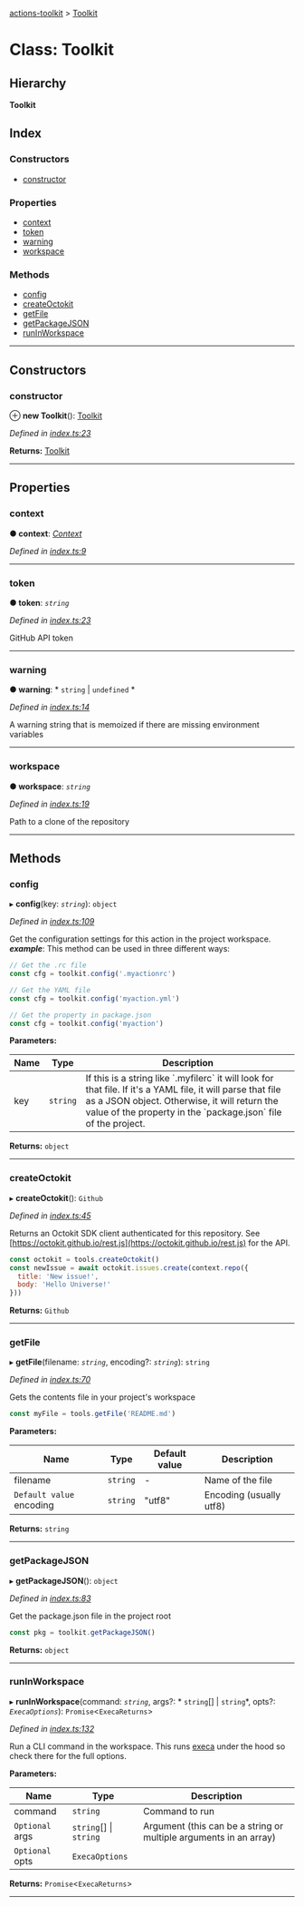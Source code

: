 [actions-toolkit](../README.md) > [Toolkit](../classes/toolkit.md)

# Class: Toolkit

## Hierarchy

**Toolkit**

## Index

### Constructors

* [constructor](toolkit.md#constructor)

### Properties

* [context](toolkit.md#context)
* [token](toolkit.md#token)
* [warning](toolkit.md#warning)
* [workspace](toolkit.md#workspace)

### Methods

* [config](toolkit.md#config)
* [createOctokit](toolkit.md#createoctokit)
* [getFile](toolkit.md#getfile)
* [getPackageJSON](toolkit.md#getpackagejson)
* [runInWorkspace](toolkit.md#runinworkspace)

---

## Constructors

<a id="constructor"></a>

###  constructor

⊕ **new Toolkit**(): [Toolkit](toolkit.md)

*Defined in [index.ts:23](https://github.com/JasonEtco/actions-toolkit/blob/25e3be0/src/index.ts#L23)*

**Returns:** [Toolkit](toolkit.md)

___

## Properties

<a id="context"></a>

###  context

**● context**: *[Context](context.md)*

*Defined in [index.ts:9](https://github.com/JasonEtco/actions-toolkit/blob/25e3be0/src/index.ts#L9)*

___
<a id="token"></a>

###  token

**● token**: *`string`*

*Defined in [index.ts:23](https://github.com/JasonEtco/actions-toolkit/blob/25e3be0/src/index.ts#L23)*

GitHub API token

___
<a id="warning"></a>

###  warning

**● warning**: * `string` &#124; `undefined`
*

*Defined in [index.ts:14](https://github.com/JasonEtco/actions-toolkit/blob/25e3be0/src/index.ts#L14)*

A warning string that is memoized if there are missing environment variables

___
<a id="workspace"></a>

###  workspace

**● workspace**: *`string`*

*Defined in [index.ts:19](https://github.com/JasonEtco/actions-toolkit/blob/25e3be0/src/index.ts#L19)*

Path to a clone of the repository

___

## Methods

<a id="config"></a>

###  config

▸ **config**(key: *`string`*): `object`

*Defined in [index.ts:109](https://github.com/JasonEtco/actions-toolkit/blob/25e3be0/src/index.ts#L109)*

Get the configuration settings for this action in the project workspace.
*__example__*: This method can be used in three different ways:

```js
// Get the .rc file
const cfg = toolkit.config('.myactionrc')

// Get the YAML file
const cfg = toolkit.config('myaction.yml')

// Get the property in package.json
const cfg = toolkit.config('myaction')
```

**Parameters:**

| Name | Type | Description |
| ------ | ------ | ------ |
| key | `string` |  If this is a string like \`.myfilerc\` it will look for that file. If it's a YAML file, it will parse that file as a JSON object. Otherwise, it will return the value of the property in the \`package.json\` file of the project. |

**Returns:** `object`

___
<a id="createoctokit"></a>

###  createOctokit

▸ **createOctokit**(): `Github`

*Defined in [index.ts:45](https://github.com/JasonEtco/actions-toolkit/blob/25e3be0/src/index.ts#L45)*

Returns an Octokit SDK client authenticated for this repository. See [https://octokit.github.io/rest.js](https://octokit.github.io/rest.js) for the API.

```js
const octokit = tools.createOctokit()
const newIssue = await octokit.issues.create(context.repo({
  title: 'New issue!',
  body: 'Hello Universe!'
}))
```

**Returns:** `Github`

___
<a id="getfile"></a>

###  getFile

▸ **getFile**(filename: *`string`*, encoding?: *`string`*): `string`

*Defined in [index.ts:70](https://github.com/JasonEtco/actions-toolkit/blob/25e3be0/src/index.ts#L70)*

Gets the contents file in your project's workspace

```js
const myFile = tools.getFile('README.md')
```

**Parameters:**

| Name | Type | Default value | Description |
| ------ | ------ | ------ | ------ |
| filename | `string` | - |  Name of the file |
| `Default value` encoding | `string` | &quot;utf8&quot; |  Encoding (usually utf8) |

**Returns:** `string`

___
<a id="getpackagejson"></a>

###  getPackageJSON

▸ **getPackageJSON**(): `object`

*Defined in [index.ts:83](https://github.com/JasonEtco/actions-toolkit/blob/25e3be0/src/index.ts#L83)*

Get the package.json file in the project root

```js
const pkg = toolkit.getPackageJSON()
```

**Returns:** `object`

___
<a id="runinworkspace"></a>

###  runInWorkspace

▸ **runInWorkspace**(command: *`string`*, args?: * `string`[] &#124; `string`*, opts?: *`ExecaOptions`*): `Promise`<`ExecaReturns`>

*Defined in [index.ts:132](https://github.com/JasonEtco/actions-toolkit/blob/25e3be0/src/index.ts#L132)*

Run a CLI command in the workspace. This runs [execa](https://github.com/sindresorhus/execa) under the hood so check there for the full options.

**Parameters:**

| Name | Type | Description |
| ------ | ------ | ------ |
| command | `string` |  Command to run |
| `Optional` args |  `string`[] &#124; `string`|  Argument (this can be a string or multiple arguments in an array) |
| `Optional` opts | `ExecaOptions` |

**Returns:** `Promise`<`ExecaReturns`>

___


